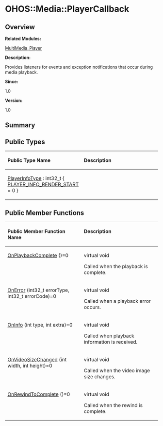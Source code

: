 # OHOS::Media::PlayerCallback<a name="ZH-CN_TOPIC_0000001055678104"></a>

## **Overview**<a name="section722392915093532"></a>

**Related Modules:**

[MultiMedia\_Player](MultiMedia_Player.md)

**Description:**

Provides listeners for events and exception notifications that occur during media playback. 

**Since:**

1.0

**Version:**

1.0

## **Summary**<a name="section1801377501093532"></a>

## Public Types<a name="pub-types"></a>

<a name="table1218188110093532"></a>
<table><thead align="left"><tr id="row500347804093532"><th class="cellrowborder" valign="top" width="50%" id="mcps1.1.3.1.1"><p id="p1786025334093532"><a name="p1786025334093532"></a><a name="p1786025334093532"></a>Public Type Name</p>
</th>
<th class="cellrowborder" valign="top" width="50%" id="mcps1.1.3.1.2"><p id="p1720627417093532"><a name="p1720627417093532"></a><a name="p1720627417093532"></a>Description</p>
</th>
</tr>
</thead>
<tbody><tr id="row276824304093532"><td class="cellrowborder" valign="top" width="50%" headers="mcps1.1.3.1.1 "><p id="p1365524983093532"><a name="p1365524983093532"></a><a name="p1365524983093532"></a><a href="MultiMedia_Player.md#ga7dac9dac65cbbea7e411adcf2c314ac5">PlayerInfoType</a> : int32_t { <a href="MultiMedia_Player.md#gga7dac9dac65cbbea7e411adcf2c314ac5ab5ccacbb568a9b3ce5fedc0ced4e683d">PLAYER_INFO_RENDER_START</a> = 0 }</p>
</td>
<td class="cellrowborder" valign="top" width="50%" headers="mcps1.1.3.1.2 ">&nbsp;</td>
</tr>
</tbody>
</table>

## Public Member Functions<a name="pub-methods"></a>

<a name="table1369753489093532"></a>
<table><thead align="left"><tr id="row130099687093532"><th class="cellrowborder" valign="top" width="50%" id="mcps1.1.3.1.1"><p id="p2118539192093532"><a name="p2118539192093532"></a><a name="p2118539192093532"></a>Public Member Function Name</p>
</th>
<th class="cellrowborder" valign="top" width="50%" id="mcps1.1.3.1.2"><p id="p1213591399093532"><a name="p1213591399093532"></a><a name="p1213591399093532"></a>Description</p>
</th>
</tr>
</thead>
<tbody><tr id="row239784395093532"><td class="cellrowborder" valign="top" width="50%" headers="mcps1.1.3.1.1 "><p id="p2040733274093532"><a name="p2040733274093532"></a><a name="p2040733274093532"></a><a href="MultiMedia_Player.md#ga3b56f618340bf9a5590e6142b2311302">OnPlaybackComplete</a> ()=0</p>
</td>
<td class="cellrowborder" valign="top" width="50%" headers="mcps1.1.3.1.2 "><p id="p1507267509093532"><a name="p1507267509093532"></a><a name="p1507267509093532"></a>virtual void&nbsp;</p>
<p id="p1517570560093532"><a name="p1517570560093532"></a><a name="p1517570560093532"></a>Called when the playback is complete. </p>
</td>
</tr>
<tr id="row153489363093532"><td class="cellrowborder" valign="top" width="50%" headers="mcps1.1.3.1.1 "><p id="p1763778335093532"><a name="p1763778335093532"></a><a name="p1763778335093532"></a><a href="MultiMedia_Player.md#ga3d0fdad57045f5e049b56de031d3e0fb">OnError</a> (int32_t errorType, int32_t errorCode)=0</p>
</td>
<td class="cellrowborder" valign="top" width="50%" headers="mcps1.1.3.1.2 "><p id="p177252684093532"><a name="p177252684093532"></a><a name="p177252684093532"></a>virtual void&nbsp;</p>
<p id="p308871580093532"><a name="p308871580093532"></a><a name="p308871580093532"></a>Called when a playback error occurs. </p>
</td>
</tr>
<tr id="row1411731242093532"><td class="cellrowborder" valign="top" width="50%" headers="mcps1.1.3.1.1 "><p id="p1704948724093532"><a name="p1704948724093532"></a><a name="p1704948724093532"></a><a href="MultiMedia_Player.md#gad2d3466c8a17ee4d622b87fa6a31b2bb">OnInfo</a> (int type, int extra)=0</p>
</td>
<td class="cellrowborder" valign="top" width="50%" headers="mcps1.1.3.1.2 "><p id="p531502406093532"><a name="p531502406093532"></a><a name="p531502406093532"></a>virtual void&nbsp;</p>
<p id="p2060300984093532"><a name="p2060300984093532"></a><a name="p2060300984093532"></a>Called when playback information is received. </p>
</td>
</tr>
<tr id="row263893761093532"><td class="cellrowborder" valign="top" width="50%" headers="mcps1.1.3.1.1 "><p id="p894753082093532"><a name="p894753082093532"></a><a name="p894753082093532"></a><a href="MultiMedia_Player.md#gac5b641f93621d90e616d18adaa016e8a">OnVideoSizeChanged</a> (int width, int height)=0</p>
</td>
<td class="cellrowborder" valign="top" width="50%" headers="mcps1.1.3.1.2 "><p id="p1698228856093532"><a name="p1698228856093532"></a><a name="p1698228856093532"></a>virtual void&nbsp;</p>
<p id="p1175271374093532"><a name="p1175271374093532"></a><a name="p1175271374093532"></a>Called when the video image size changes. </p>
</td>
</tr>
<tr id="row909802243093532"><td class="cellrowborder" valign="top" width="50%" headers="mcps1.1.3.1.1 "><p id="p1142946952093532"><a name="p1142946952093532"></a><a name="p1142946952093532"></a><a href="MultiMedia_Player.md#ga765c499e47dfaad5e557197e964eaca3">OnRewindToComplete</a> ()=0</p>
</td>
<td class="cellrowborder" valign="top" width="50%" headers="mcps1.1.3.1.2 "><p id="p300021697093532"><a name="p300021697093532"></a><a name="p300021697093532"></a>virtual void&nbsp;</p>
<p id="p1058234065093532"><a name="p1058234065093532"></a><a name="p1058234065093532"></a>Called when the rewind is complete. </p>
</td>
</tr>
</tbody>
</table>

